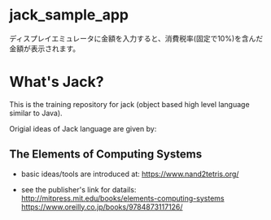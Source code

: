 # jack_sample_app
ディスプレイエミュレータに金額を入力すると、消費税率(固定で10%)を含んだ金額が表示されます。

# What's Jack?
This is the training repository for jack (object based high level language similar to Java).

Origial ideas of Jack language are given by:

## The Elements of Computing Systems
- basic ideas/tools are introduced at:
https://www.nand2tetris.org/

- see the publisher's link for datails:
http://mitpress.mit.edu/books/elements-computing-systems https://www.oreilly.co.jp/books/9784873117126/
